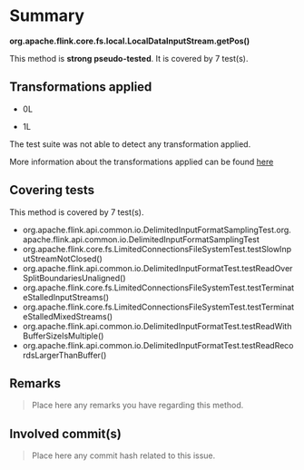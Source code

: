 # Summary
**org.apache.flink.core.fs.local.LocalDataInputStream.getPos()**

This method is **strong pseudo-tested**.
It is covered by 7 test(s). 


## Transformations applied

- 0L

- 1L


The test suite was not able to detect any transformation applied.

More information about the transformations applied can be found [here](https://github.com/STAMP-project/pitest-descartes)

## Covering tests
This method is covered by 7 test(s).
* org.apache.flink.api.common.io.DelimitedInputFormatSamplingTest.org.apache.flink.api.common.io.DelimitedInputFormatSamplingTest
* org.apache.flink.core.fs.LimitedConnectionsFileSystemTest.testSlowInputStreamNotClosed()
* org.apache.flink.api.common.io.DelimitedInputFormatTest.testReadOverSplitBoundariesUnaligned()
* org.apache.flink.core.fs.LimitedConnectionsFileSystemTest.testTerminateStalledInputStreams()
* org.apache.flink.core.fs.LimitedConnectionsFileSystemTest.testTerminateStalledMixedStreams()
* org.apache.flink.api.common.io.DelimitedInputFormatTest.testReadWithBufferSizeIsMultiple()
* org.apache.flink.api.common.io.DelimitedInputFormatTest.testReadRecordsLargerThanBuffer()


## Remarks
> Place here any remarks you have regarding this method.

## Involved commit(s)

> Place here any commit hash related to this issue.
